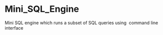 # Mini_SQL_Engine
 Mini SQL engine which runs a subset of SQL queries using ​ command line interface
